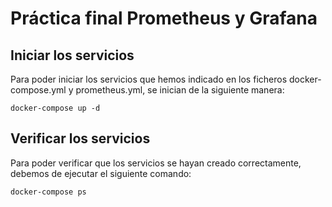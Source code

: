 # Práctica final Prometheus y Grafana

## Iniciar los servicios

Para poder iniciar los servicios que hemos indicado en los ficheros docker-compose.yml y prometheus.yml, se inician de la siguiente manera:

``` docker-compose up -d ```

## Verificar los servicios

Para poder verificar que los servicios se hayan creado correctamente, debemos de ejecutar el siguiente comando:

``` docker-compose ps ```

